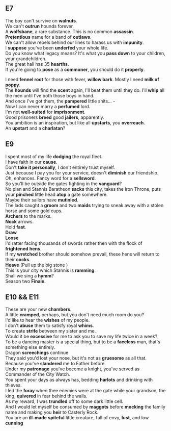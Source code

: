 
E7  
------  
The boy can't survive on **walnuts**.  
We can't **outrun** hounds forever.  
A **wolfsbane**, a rare substance. This is no common **assassin**.  
**Pretentious** name for a band of **outlaws**.  
We can't allow rebels behind our lines to harass us with **impunity**.  
I **suppose** you've been **underfed** your whole life.  
Do you know what legacy means? It's what you **pass down** to your children, your grandchildren.  
The great hall has 35 **hearths**.  
If you're going to **pose** as a **commoner**, you should do it **properly**.  
   
I need **fennel root** for those with fever, **willow bark**. Mostly I need **milk of poppy**.  
The **hounds** will find the **scent** again, I'll beat them until they do. I'll **whip** all the men until I've both those boys in hand.  
And once I've got them, the **pampered** little shits... -  
Now I can never marry a **perfumed** lord.  
I'm not **well-suited** for **imprisonment**.  
Good prisoners **breed** good **jailers**, apparently.  
You ambition is an inspiration, but like all **upstarts**, you **overreach**.  
An **upstart** and a **charlatan**?  

E9  
-------  
I spent most of my life **dodging** the royal fleet.  
I have faith in our **cause**.  
Don't **take it personally**, I don't entirely trust myself.  
Just because I pay you for your service, doesn't **diminish** our friendship.  
Oh, enhances. Fancy word for a **sellsword**.  
So you'll be outside the gates fighting in the **vanguard**?  
No plan and Stannis Baratheon **sacks** this city, takes the Iron Throne, puts your **pinched** little head **atop** a gate somewhere.  
Maybe their sailors have **mutinied**.  
The lads caught a **groom** and two **maids** trying to sneak away with a stolen horse and some gold cups.  
**Archers** to the marks.  
**Nock** arrows.  
Hold **fast**.  
**Draw**  
**Loose**  
I'd ratter facing thousands of swords rather then with the flock of **frightened** **hens**.  
If my **wretched** brother should somehow prevail, these hens will return to their **cocks**.  
**Heave**  (Pull up the big stone )  
This is your city which Stannis is **ramming**.  
Shall we sing a **hymm**?  
Season two **Finale**.  


E10 && E11  
------  
These are your new **chambers**.  
A little **cramped**, perhaps, but you don't need much room do you?  
I'd like to hear the **wishes** of my people.  
I don't **abuse** them to satisfy royal **whims**.  
To create **strife** between my sister and me.  
Would it be **excessive** for me to ask you to save my life twice in a week?  
To be a dancing master is a special thing,  but to be a **faceless** man, that's something else entirely.  
Dragon **screechings** continue  
They said you'd lost your nose, but it's not as **gruesome** as all that.  
Because you've **slandered** me to Father before.  
Under my **patronage** you've become a knight, you've served as Commander of the City Watch.  
You spent your days as always has, bedding **harlots** and drinking with thieves.  
I led the **foray** when thee enemies were at the gate while your grandson, the king, **quivered** in fear behind the walls.  
As my reward, I was **trundled** off to some dark little cell.  
And I would let myself be consumed by **maggots** before **mocking** the family name and making you **heir** to Casterly Rock.  
You are an **ill-made** **spiteful** little creature, full of envy, **lust**, and low **cunning**  
